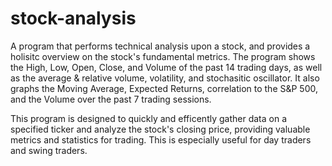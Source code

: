 # stock-analysis

A program that performs technical analysis upon a stock, and provides a holisitc overview on the stock's fundamental metrics.
The program shows the High, Low, Open, Close, and Volume of the past 14 trading days, as well as the average & relative volume, volatility, and stochasitic oscillator. 
It also graphs the Moving Average, Expected Returns, correlation to the S&P 500, and the Volume over the past 7 trading sessions.

This program is designed to quickly and efficently gather data on a specified ticker and analyze the stock's closing price, providing valuable metrics and statistics for trading. This is especially useful for day traders and swing traders.
